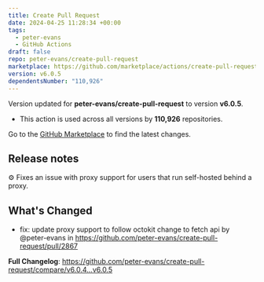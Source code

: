 ```yaml
---
title: Create Pull Request
date: 2024-04-25 11:28:34 +00:00
tags:
  - peter-evans
  - GitHub Actions
draft: false
repo: peter-evans/create-pull-request
marketplace: https://github.com/marketplace/actions/create-pull-request
version: v6.0.5
dependentsNumber: "110,926"
---
```



Version updated for **peter-evans/create-pull-request** to version **v6.0.5**.
- This action is used across all versions by **110,926** repositories.

Go to the [GitHub Marketplace](https://github.com/marketplace/actions/create-pull-request) to find the latest changes.

## Release notes

⚙️ Fixes an issue with proxy support for users that run self-hosted behind a proxy.

## What's Changed
* fix: update proxy support to follow octokit change to fetch api by @peter-evans in https://github.com/peter-evans/create-pull-request/pull/2867


**Full Changelog**: https://github.com/peter-evans/create-pull-request/compare/v6.0.4...v6.0.5

